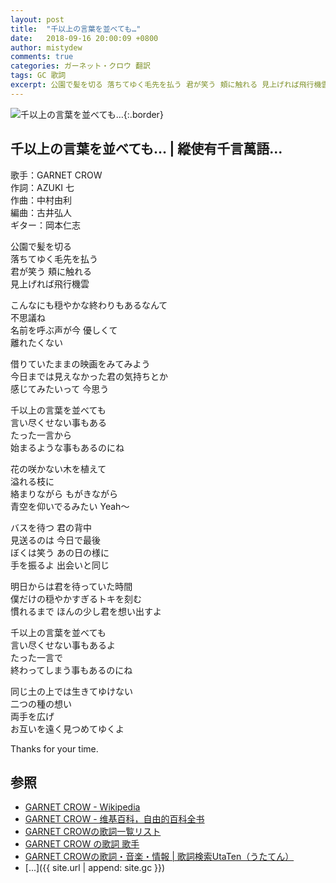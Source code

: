 ```yaml
---
layout: post
title:  "千以上の言葉を並べても…"
date:   2018-09-16 20:00:09 +0800
author: mistydew
comments: true
categories: ガーネット・クロウ 翻訳
tags: GC 歌詞
excerpt: 公園で髪を切る 落ちてゆく毛先を払う 君が笑う 頬に触れる 見上げれば飛行機雲
---
```

![千以上の言葉を並べても…](https://raw.githubusercontent.com/mistydew/gc/master/images/cover/single/Single_04th_%E5%8D%83%E4%BB%A5%E4%B8%8A%E3%81%AE%E8%A8%80%E8%91%89%E3%82%92%E4%B8%A6%E3%81%B9%E3%81%A6%E3%82%82....jpg){:.border}

## 千以上の言葉を並べても… | 縱使有千言萬語...

歌手：GARNET CROW<br>
作詞：AZUKI 七<br>
作曲：中村由利<br>
編曲：古井弘人<br>
ギター：岡本仁志

公園で髪を切る<br>
落ちてゆく毛先を払う<br>
君が笑う 頬に触れる<br>
見上げれば飛行機雲

こんなにも穏やかな終わりもあるなんて<br>
不思議ね<br>
名前を呼ぶ声が今 優しくて<br>
離れたくない

借りていたままの映画をみてみよう<br>
今日までは見えなかった君の気持ちとか<br>
感じてみたいって 今思う

千以上の言葉を並べても<br>
言い尽くせない事もある<br>
たった一言から<br>
始まるような事もあるのにね

花の咲かない木を植えて<br>
溢れる枝に<br>
絡まりながら もがきながら<br>
青空を仰いでるみたい Yeah～

バスを待つ 君の背中<br>
見送るのは 今日で最後<br>
ぼくは笑う あの日の様に<br>
手を振るよ 出会いと同じ

明日からは君を待っていた時間<br>
僕だけの穏やかすぎるトキを刻む<br>
慣れるまで ほんの少し君を想い出すよ

千以上の言葉を並べても<br>
言い尽くせない事もあるよ<br>
たった一言で<br>
終わってしまう事もあるのにね

同じ土の上では生きてゆけない<br>
二つの種の想い<br>
両手を広げ<br>
お互いを遠く見つめてゆくよ

Thanks for your time.

## 参照
* [GARNET CROW - Wikipedia](https://ja.wikipedia.org/wiki/GARNET_CROW)
* [GARNET CROW - 维基百科，自由的百科全书](https://zh.wikipedia.org/wiki/GARNET_CROW)
* [GARNET CROWの歌詞一覧リスト](https://www.uta-net.com/artist/344)
* [GARNET CROW の歌詞 歌手](http://www.kasi-time.com/subcat-uta-167-1.html)
* [GARNET CROWの歌詞・音楽・情報 \| 歌詞検索UtaTen（うたてん）](https://utaten.com/artist/GARNET+CROW)
* [...]({{ site.url | append: site.gc }})
